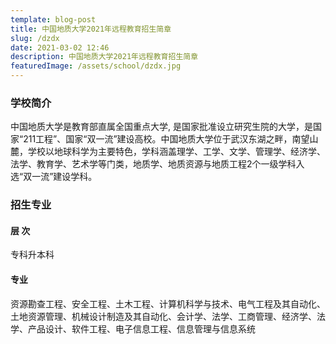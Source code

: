 ```yaml
---
template: blog-post
title: 中国地质大学2021年远程教育招生简章 
slug: /dzdx
date: 2021-03-02 12:46
description: 中国地质大学2021年远程教育招生简章
featuredImage: /assets/school/dzdx.jpg
---
```


### 学校简介

中国地质大学是教育部直属全国重点大学, 是国家批准设立研究生院的大学，是国家“211工程”、国家“双一流”建设高校。中国地质大学位于武汉东湖之畔，南望山麓，学校以地球科学为主要特色，学科涵盖理学、工学、文学、管理学、经济学、法学、教育学、艺术学等门类，地质学、地质资源与地质工程2个一级学科入选“双一流”建设学科。



### 招生专业

#### 层 次
专科升本科

#### 专业
资源勘查工程、安全工程、土木工程、计算机科学与技术、电气工程及其自动化、土地资源管理、机械设计制造及其自动化、会计学、法学、工商管理、经济学、法学、产品设计、软件工程、电子信息工程、信息管理与信息系统
